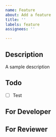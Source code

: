 ```yaml
---
name: Feature
about: Add a feature
title: ''
labels: feature
assignees: ''

---
```


## Description
A sample description

## Todo
  - [ ] Test

## For Developer


## For Reviewer
